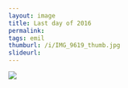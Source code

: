 ```yaml
---
layout: image
title: Last day of 2016
permalink: 
tags: emil
thumburl: /i/IMG_9619_thumb.jpg
slideurl: 
---
```

![]({{site.url}}/i/IMG_9619.jpg)

